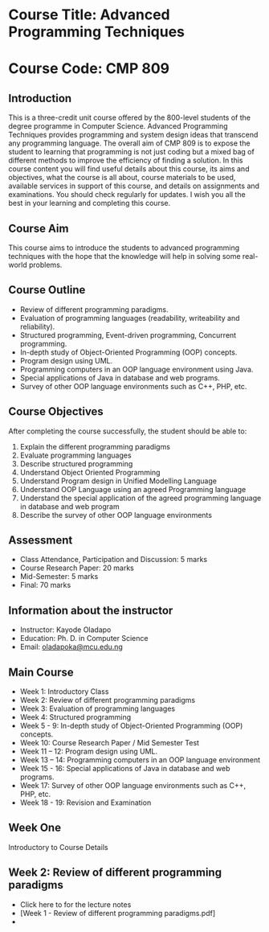 # Course Title: Advanced Programming Techniques

# Course Code: CMP 809

## Introduction 
This is a three-credit unit course offered by the 800-level students of the degree programme in Computer Science. Advanced Programming Techniques provides programming and system design ideas that transcend any programming language. 
The overall aim of CMP 809 is to expose the student to learning that programming is not just coding but a mixed bag of different methods to improve the efficiency of finding a solution. In this course content you will find useful details about this course, its aims and objectives, what the course is all about, course materials to be used, available services in support of this course, and details on assignments and examinations. You should check regularly for updates. I wish you all the best in your learning and completing this course.  

## Course Aim 
This course aims to introduce the students to advanced programming techniques with the hope that the knowledge will help in solving some real-world problems. 

## Course Outline 
-	Review of different programming paradigms. 
-	Evaluation of programming languages (readability, writeability and reliability). 
-	Structured programming, Event-driven programming, Concurrent programming.  
-	In-depth study of Object-Oriented Programming (OOP) concepts.  
-	Program design using UML.  
-	Programming computers in an OOP language environment using Java.  
-	Special applications of Java in database and web programs.  
-	Survey of other OOP language environments such as C++, PHP, etc.

## Course Objectives 
After completing the course successfully, the student should be able to:
1. Explain the different programming paradigms
2. Evaluate programming languages
3. Describe structured programming
4. Understand Object Oriented Programming
5. Understand Program design in Unified Modelling Language
6. Understand OOP Language using an agreed Programming language
7. Understand the special application of the agreed programming language in database and web program
8. Describe the survey of other OOP language environments 


## Assessment 
*	Class Attendance, Participation and Discussion: 	 5 marks 
*	Course Research Paper:				20 marks
*	Mid-Semester:					 5 marks 
*	Final:						70 marks

## Information about the instructor
*	Instructor: Kayode Oladapo
*	Education: Ph. D. in Computer Science
*	Email: oladapoka@mcu.edu.ng

## Main Course 
* Week 1: 	Introductory Class 
* Week 2:	Review of different programming paradigms
* Week 3: 	Evaluation of programming languages 
* Week 4: 	Structured programming
* Week 5 - 9: 	In-depth study of Object-Oriented Programming (OOP) concepts.  
* Week 10:	Course Research Paper / Mid Semester Test
* Week 11 – 12:	Program design using UML.  
* Week 13 – 14:	Programming computers in an OOP language environment 
* Week 15 - 16:	Special applications of Java in database and web programs.  
* Week 17:	Survey of other OOP language environments such as C++, PHP, etc.
* Week 18 - 19:	Revision and Examination 

## Week One
Introductory to Course Details 

## Week 2:	Review of different programming paradigms
* Click here to for the lecture notes  
* [Week 1 - Review of different programming paradigms.pdf]
* 
